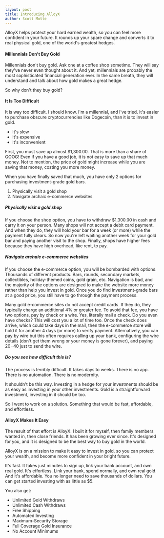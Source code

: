 ```yaml
---
layout: post
title: Introducing AlloyX
author: Scott Motte
---
```


AlloyX helps protect your hard earned wealth, so you can feel more confident in your future. It rounds up your spare change and converts it to real physical gold, one of the world's greatest hedges.

#### Millennials Don't Buy Gold

Millennials don't buy gold. Ask one at a coffee shop sometime. They will say they've never even thought about it. And yet, millennials are probably the most sophisticated financial generation ever. In the same breath, they will understand and talk about how gold makes a great hedge.

So why don't they buy gold?

#### It Is Too Difficult

It is way too difficult. I should know. I'm a millennial, and I've tried. It's easier to purchase obscure cryptocurrencies like Dogecoin, than it is to invest in gold.

* It's slow
* It's expensive
* It's inconvenient

First, you must save up almost $1,300.00. That is more than a share of GOOG! Even if you have a good job, it is not easy to save up that much money. Not to mention, the price of gold might increase while you are saving that money, costing you more money.

When you have finally saved that much, you have only 2 options for purchasing investment-grade gold bars.

1. Physically visit a gold shop
2. Navigate archaic e-commerce websites

##### Physically visit a gold shop

If you choose the shop option, you have to withdraw $1,300.00 in cash and carry it on your person. Many shops will not accept a debit card payment. And when they do, they will hold your bar for a week (or more) while the payment fully clears. So now you're left waiting another week for your gold bar and paying another visit to the shop. Finally, shops have higher fees because they have high overhead, like rent, to pay.

##### Navigate archaic e-commerce websites

If you choose the e-commerce option, you will be bombarded with options. Thousands of different products. Bars, rounds, secondary markets, collectibles, holiday-themed coins, gold grain, etc. Navigation is bad, and the majority of the options are designed to make the website more money rather than help you invest in gold. Once you do find investment-grade bars at a good price, you still have to go through the payment process. 

Many gold e-commerce sites do not accept credit cards. If they do, they typically charge an additional 4% or greater fee. To avoid that fee, you have two options, pay by check or a wire. Yes, literally mail a check. Do you even have checks? This will cost you a lot of time too. Once the check does arrive, which could take days in the mail, then the e-commerce store will hold it for another 4 days (or more) to verify payment. Alternatively, you can pay by wire but this often requires calling up your bank, configuring the wire details (don't get them wrong or your money is gone forever), and paying $20-$40 just to send the wire.

##### Do you see how difficult this is?

The process is terribly difficult. It takes days to weeks. There is no app. There is no automation. There is no modernity.

It shouldn't be this way. Investing in a hedge for your investments should be as easy as investing in your other investments. Gold is a straightforward investment, investing in it should be too.



So I went to work on a solution. Something that would be fast, affordable, and effortless.

#### AlloyX Makes It Easy

The result of that effort is AlloyX. I built it for myself, then family members wanted in, then close friends. It has been growing ever since. It's designed for you, and it is designed to be the best way to buy gold in the world.

AlloyX is on a mission to make it easy to invest in gold, so you can protect your wealth, and become more confident in your bright future.

It's fast. It takes just minutes to sign up, link your bank account, and own real gold. It's effortless. Link your bank, spend normally, and own real gold. And it's affordable. You no longer need to save thousands of dollars. You can get started investing with as little as $5.

You also get:

+ Unlimited Gold Withdraws
+ Unlimited Cash Withdraws
+ Free Shipping
+ Automated Investing
+ Maximum-Security Storage
+ Full Coverage Gold Insurance
+ No Account Minimums
